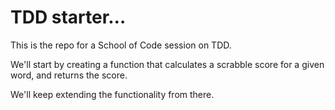 # TDD starter…

This is the repo for a School of Code session on TDD.

We'll start by creating a function that calculates a scrabble score for a given word, and returns the score.

We'll keep extending the functionality from there.
